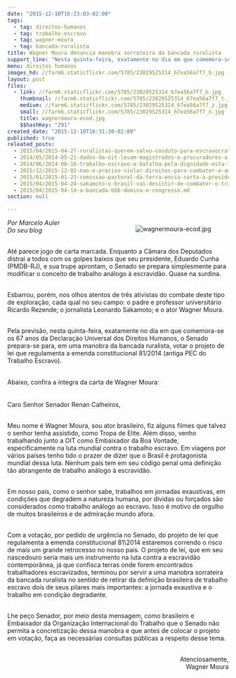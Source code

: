 ```yaml
---
date: "2015-12-10T16:23:03-02:00"
tags:
  - tag: direitos-humanos
  - tag: trabalho-escravo
  - tag: wagner-moura
  - tag: bancada-ruralista
title: Wagner Moura denuncia manobra sorrateira da bancada ruralista
support_line: "Nesta quinta-feira, exatamente no dia em que comemora-se os 67 anos da Declaração Universal dos Direitos Humanos, o Senado se prepara para mudar o conceito de trabalho análogo à escravidão."
menu: direitos humanos
images_hd: //farm6.staticflickr.com/5785/23029525314_67ea56a7f7_b.jpg
layout: post
files:
  - link: //farm6.staticflickr.com/5785/23029525314_67ea56a7f7_b.jpg
    thumbnail: //farm6.staticflickr.com/5785/23029525314_67ea56a7f7_t.jpg
    medium: //farm6.staticflickr.com/5785/23029525314_67ea56a7f7_z.jpg
    small: //farm6.staticflickr.com/5785/23029525314_67ea56a7f7_n.jpg
    title: wagnermoura-ecod.jpg
    $$hashKey: "291"
created_date: "2015-12-10T16:31:30-02:00"
published: true
releated_posts:
  - 2015/04/2015-04-27-ruralistas-querem-salvo-conduto-para-escravocratas-diz-coordenador-do-mpt.md
  - 2014/05/2014-05-21-dados-da-oit-levam-magistrados-e-procuradores-a-pedir-pec.md-e
  - 2014/06/2014-06-16-trabalho-escravo-a-batalha-pela-dignidade-esta-longe-do-fim.md
  - 2015/12/2015-12-02-nao-e-preciso-violar-direitos-para-combater-a-ameaca-terrorista.md
  - 2015/01/2015-01-23-comissao-pastoral-da-terra-envia-carta-a-presidente-dilma.md
  - 2015/04/2015-04-24-sakamoto-o-brasil-vai-desistir-de-combater-o-trabalho-escravo.md
  - 2015/04/2015-04-14-a-bancada-bbb-domina-o-congresso.md
section: null

---
```

<figure class="image" style="float:right"><img alt="wagnermoura-ecod.jpg" src="//farm6.staticflickr.com/5785/23029525314_67ea56a7f7_b.jpg" />
<figcaption></figcaption>
</figure>

<p><em>Por Marcelo Auler<br />
Do seu blog</em></p>

<p><br />
At&eacute; parece jogo de carta marcada. Enquanto a C&acirc;mara dos Deputados distrai a todos com os golpes baixos que seu presidente, Eduardo Cunha (PMDB-RJ), e sua trupe aprontam, o Senado se prepara simplesmente para modificar o conceito de trabalho an&aacute;logo &agrave; escravid&atilde;o. Quase na surdina.</p>

<p><br />
Esbarrou, por&eacute;m, nos olhos atentos de tr&ecirc;s ativistas do combate deste tipo de explora&ccedil;&atilde;o, cada qual no seu campo: o padre e professor universit&aacute;rio Ricardo Rezende; o jornalista Leonardo Sakamoto; e o ator Wagner Moura.</p>

<p><br />
Pela previs&atilde;o, nesta quinta-feira, exatamente no dia em que comemora-se os 67 anos da Declara&ccedil;&atilde;o Universal dos Direitos Humanos, o Senado prepara-se para, em uma manobra da bancada ruralista, votar o projeto de lei que regulamenta a emenda constitucional 81/2014 (antiga PEC do Trabalho Escravo).</p>

<p><br />
Abaixo, confira a &iacute;ntegra da carta de&nbsp;<span style="line-height: 20.8px;">Wagner Moura:</span></p>

<p><br />
Caro Senhor Senador Renan Calheiros,</p>

<p><br />
Meu nome &eacute; Wagner Moura, sou ator brasileiro, fiz alguns filmes que talvez o senhor tenha assistido, como Tropa de Elite. Al&eacute;m disso, venho trabalhando junto a OIT como Embaixador da Boa Vontade, especificamente na luta mundial contra o trabalho escravo. Em viagens por v&aacute;rios pa&iacute;ses tenho tido o prazer de dizer que o Brasil &eacute; protagonista mundial dessa luta. Nenhum pa&iacute;s tem em seu c&oacute;digo penal uma defini&ccedil;&atilde;o t&atilde;o abrangente de trabalho an&aacute;logo &agrave; escravid&atilde;o.</p>

<p><br />
Em nosso pa&iacute;s, como o senhor sabe, trabalhos em jornadas exaustivas, em condi&ccedil;&otilde;es que degradem a natureza humana, por d&iacute;vidas ou for&ccedil;ados s&atilde;o considerados como trabalho an&aacute;logo ao escravo. Isso &eacute; motivo de orgulho de muitos brasileiros e de admira&ccedil;&atilde;o mundo afora.</p>

<p><br />
Com a vota&ccedil;&atilde;o, por pedido de urg&ecirc;ncia no Senado, do projeto de lei que regulamenta a emenda constitucional 81\2014 estaremos correndo o risco de mais um grande retrocesso no nosso pa&iacute;s. O projeto de lei, que em seu nascedouro seria mais um instrumento na luta contra a escravid&atilde;o contempor&acirc;nea, j&aacute; que confisca terras onde forem encontrados trabalhadores escravizados, terminou por servir a uma manobra sorrateira da bancada ruralista no sentido de retirar da defini&ccedil;&atilde;o brasileira de trabalho escravo dois de seus pilares mais importantes: a jornada exaustiva e o trabalho em condi&ccedil;&atilde;o degradante.</p>

<p><br />
Lhe pe&ccedil;o Senador, por meio desta mensagem, como brasileiro e Embaixador da Organiza&ccedil;&atilde;o Internacional do Trabalho que o Senado n&atilde;o permita a concretiza&ccedil;&atilde;o dessa manobra e que antes de colocar o projeto em vota&ccedil;&atilde;o, fa&ccedil;a as necess&aacute;rias consultas p&uacute;blicas a respeito desse tema.</p>

<p style="text-align: right;"><br />
Atenciosamente,<br />
Wagner Moura</p>
